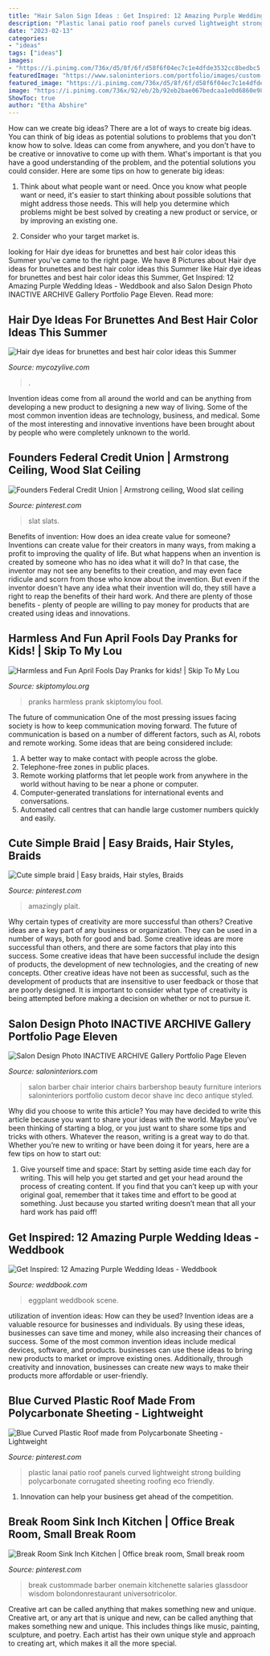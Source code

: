 ```yaml
---
title: "Hair Salon Sign Ideas : Get Inspired: 12 Amazing Purple Wedding Ideas"
description: "Plastic lanai patio roof panels curved lightweight strong building polycarbonate corrugated sheeting roofing eco friendly"
date: "2023-02-13"
categories:
- "ideas"
tags: ["ideas"]
images:
- "https://i.pinimg.com/736x/d5/8f/6f/d58f6f04ec7c1e4dfde3532cc8bedbc5.jpg"
featuredImage: "https://www.saloninteriors.com/portfolio/images/custom-cuts/1.jpg"
featured_image: "https://i.pinimg.com/736x/d5/8f/6f/d58f6f04ec7c1e4dfde3532cc8bedbc5.jpg"
image: "https://i.pinimg.com/736x/92/eb/2b/92eb2bae067bedcaa1e0d6860e98ccd6--simple-braids-colors.jpg"
ShowToc: true
author: "Etha Abshire"
---
```



How can we create big ideas?
There are a lot of ways to create big ideas. You can think of big ideas as potential solutions to problems that you don't know how to solve. Ideas can come from anywhere, and you don't have to be creative or innovative to come up with them. What's important is that you have a good understanding of the problem, and the potential solutions you could consider. Here are some tips on how to generate big ideas:
1. Think about what people want or need. Once you know what people want or need, it's easier to start thinking about possible solutions that might address those needs. This will help you determine which problems might be best solved by creating a new product or service, or by improving an existing one.

2. Consider who your target market is.

	

		
looking for Hair dye ideas for brunettes and best hair color ideas this Summer you've came to the right page. We have 8 Pictures about Hair dye ideas for brunettes and best hair color ideas this Summer like Hair dye ideas for brunettes and best hair color ideas this Summer, Get Inspired: 12 Amazing Purple Wedding Ideas - Weddbook and also Salon Design Photo INACTIVE ARCHIVE Gallery Portfolio Page Eleven. Read more:
		
    
## Hair Dye Ideas For Brunettes And Best Hair Color Ideas This Summer

<img loading=lazy src="https://mycozylive.com/wp-content/uploads/2020/07/25.jpg" onerror="this.onerror=null;this.src='https://tse4.mm.bing.net/th?id=OIP.wVTNrEWEekq_ioQAPusqnAHaJ5&amp;pid=15.1';" alt="Hair dye ideas for brunettes and best hair color ideas this Summer">

_Source: mycozylive.com_

>. 

	

Invention ideas come from all around the world and can be anything from developing a new product to designing a new way of living. Some of the most common invention ideas are technology, business, and medical. Some of the most interesting and innovative inventions have been brought about by people who were completely unknown to the world.

    
## Founders Federal Credit Union | Armstrong Ceiling, Wood Slat Ceiling

<img loading=lazy src="https://i.pinimg.com/736x/d5/8f/6f/d58f6f04ec7c1e4dfde3532cc8bedbc5.jpg" onerror="this.onerror=null;this.src='https://tse3.mm.bing.net/th?id=OIP.8sQ5C9qR7V1c7FX14rrgzgHaK6&amp;pid=15.1';" alt="Founders Federal Credit Union | Armstrong ceiling, Wood slat ceiling">

_Source: pinterest.com_

>slat slats. 

	

Benefits of invention: How does an idea create value for someone?
Inventions can create value for their creators in many ways, from making a profit to improving the quality of life. But what happens when an invention is created by someone who has no idea what it will do? In that case, the inventor may not see any benefits to their creation, and may even face ridicule and scorn from those who know about the invention. But even if the inventor doesn't have any idea what their invention will do, they still have a right to reap the benefits of their hard work. And there are plenty of those benefits - plenty of people are willing to pay money for products that are created using ideas and innovations.

    
## Harmless And Fun April Fools Day Pranks for Kids! | Skip To My Lou

<img loading=lazy src="http://www.skiptomylou.org/wp-content/uploads/2014/03/april-fools-for-kids-1.jpg" onerror="this.onerror=null;this.src='https://tse2.mm.bing.net/th?id=OIP.8OjxnwrztxjrcvCyooFV3wHaKl&amp;pid=15.1';" alt="Harmless and Fun April Fools Day Pranks for kids! | Skip To My Lou">

_Source: skiptomylou.org_

>pranks harmless prank skiptomylou fool. 

	

The future of communication
One of the most pressing issues facing society is how to keep communication moving forward. The future of communication is based on a number of different factors, such as AI, robots and remote working. Some ideas that are being considered include: 
1. A better way to make contact with people across the globe. 
2. Telephone-free zones in public places. 
3. Remote working platforms that let people work from anywhere in the world without having to be near a phone or computer. 
4. Computer-generated translations for international events and conversations. 
5. Automated call centres that can handle large customer numbers quickly and easily.

    
## Cute Simple Braid | Easy Braids, Hair Styles, Braids

<img loading=lazy src="https://i.pinimg.com/736x/92/eb/2b/92eb2bae067bedcaa1e0d6860e98ccd6--simple-braids-colors.jpg" onerror="this.onerror=null;this.src='https://tse1.mm.bing.net/th?id=OIP.emBVJUvfx7-l7FB308TC2wHaOX&amp;pid=15.1';" alt="Cute simple braid | Easy braids, Hair styles, Braids">

_Source: pinterest.com_

>amazingly plait. 

	

Why certain types of creativity are more successful than others?
Creative ideas are a key part of any business or organization. They can be used in a number of ways, both for good and bad. Some creative ideas are more successful than others, and there are some factors that play into this success.
Some creative ideas that have been successful include the design of products, the development of new technologies, and the creating of new concepts. Other creative ideas have not been as successful, such as the development of products that are insensitive to user feedback or those that are poorly designed. It is important to consider what type of creativity is being attempted before making a decision on whether or not to pursue it.

    
## Salon Design Photo INACTIVE ARCHIVE Gallery Portfolio Page Eleven

<img loading=lazy src="https://www.saloninteriors.com/portfolio/images/custom-cuts/1.jpg" onerror="this.onerror=null;this.src='https://tse2.mm.bing.net/th?id=OIP.LsJtI3E8ccztqq_JuhqxpgAAAA&amp;pid=15.1';" alt="Salon Design Photo INACTIVE ARCHIVE Gallery Portfolio Page Eleven">

_Source: saloninteriors.com_

>salon barber chair interior chairs barbershop beauty furniture interiors saloninteriors portfolio custom decor shave inc deco antique styled. 

	

Why did you choose to write this article?
You may have decided to write this article because you want to share your ideas with the world. Maybe you’ve been thinking of starting a blog, or you just want to share some tips and tricks with others. Whatever the reason, writing is a great way to do that. Whether you’re new to writing or have been doing it for years, here are a few tips on how to start out:
1. Give yourself time and space: Start by setting aside time each day for writing. This will help you get started and get your head around the process of creating content. If you find that you can’t keep up with your original goal, remember that it takes time and effort to be good at something. Just because you started writing doesn’t mean that all your hard work has paid off!


    
## Get Inspired: 12 Amazing Purple Wedding Ideas - Weddbook

<img loading=lazy src="http://s3.weddbook.com/t1/1/9/8/1982444/get-inspired-12-amazing-purple-wedding-ideas.jpg" onerror="this.onerror=null;this.src='https://tse2.mm.bing.net/th?id=OIP.V9n-4y_BMn0RA2hm3h3MkwHaLH&amp;pid=15.1';" alt="Get Inspired: 12 Amazing Purple Wedding Ideas - Weddbook">

_Source: weddbook.com_

>eggplant weddbook scene. 

	

utilization of invention ideas: How can they be used?
Invention ideas are a valuable resource for businesses and individuals. By using these ideas, businesses can save time and money, while also increasing their chances of success. Some of the most common invention ideas include medical devices, software, and products. businesses can use these ideas to bring new products to market or improve existing ones. Additionally, through creativity and innovation, businesses can create new ways to make their products more affordable or user-friendly.

    
## Blue Curved Plastic Roof Made From Polycarbonate Sheeting - Lightweight

<img loading=lazy src="https://i.pinimg.com/736x/1a/46/1b/1a461b525be9199816f63a5ddcf7fc87--lanai-patio-los-cabos.jpg" onerror="this.onerror=null;this.src='https://tse1.mm.bing.net/th?id=OIP.nt3kIa3wj89OXgZVANP_zAHaLK&amp;pid=15.1';" alt="Blue Curved Plastic Roof made from Polycarbonate Sheeting - Lightweight">

_Source: pinterest.com_

>plastic lanai patio roof panels curved lightweight strong building polycarbonate corrugated sheeting roofing eco friendly. 

	

1. Innovation can help your business get ahead of the competition.

    
## Break Room Sink Inch Kitchen | Office Break Room, Small Break Room

<img loading=lazy src="https://i.pinimg.com/736x/a3/84/c3/a384c32027989397ea0a6a1efd09c685.jpg" onerror="this.onerror=null;this.src='https://tse4.mm.bing.net/th?id=OIP.s5Oyf68_7f0RMCGcOVTwugHaLH&amp;pid=15.1';" alt="Break Room Sink Inch Kitchen | Office break room, Small break room">

_Source: pinterest.com_

>break custommade barber onemain kitchenette salaries glassdoor wisdom bolondonrestaurant universotricolor. 

	

Creative art can be called anything that makes something new and unique.
Creative art, or any art that is unique and new, can be called anything that makes something new and unique. This includes things like music, painting, sculpture, and poetry. Each artist has their own unique style and approach to creating art, which makes it all the more special.

